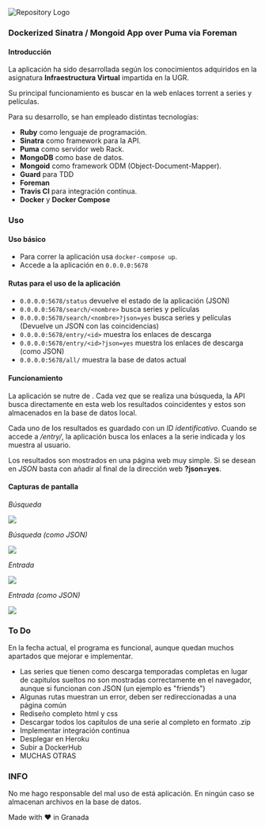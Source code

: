 ![Repository Logo](img/site-banner.png)
### Dockerized Sinatra / Mongoid App over Puma via Foreman

#### Introducción 

La aplicación ha sido desarrollada según los conocimientos adquiridos en la asignatura **Infraestructura Virtual** impartida en la UGR. 

Su principal funcionamiento es buscar en la web enlaces torrent a series y películas.

Para su desarrollo, se han empleado distintas tecnologías:

* **Ruby** como lenguaje de programación.
* **Sinatra** como framework para la API.
* **Puma** como servidor web Rack.
* **MongoDB** como base de datos.
* **Mongoid** como framework ODM (Object-Document-Mapper).
* **Guard** para TDD
* **Foreman**
* **Travis CI** para integración continua.
* **Docker** y **Docker Compose**

### Uso

#### Uso básico
* Para correr la aplicación usa `docker-compose up`. 
* Accede a la aplicación en `0.0.0.0:5678`

#### Rutas para el uso de la aplicación
* `0.0.0.0:5678/status` devuelve el estado de la aplicación (JSON)
* `0.0.0.0:5678/search/<nombre>` busca series y películas
* `0.0.0.0:5678/search/<nombre>?json=yes` busca series y películas (Devuelve un JSON con las coincidencias)
* `0.0.0.0:5678/entry/<id>` muestra los enlaces de descarga
* `0.0.0.0:5678/entry/<id>?json=yes` muestra los enlaces de descarga (como JSON)
* `0.0.0.0:5678/all/` muestra la base de datos actual

#### Funcionamiento

La aplicación se nutre de [](http://www.divxtotal2.net). Cada vez que se realiza una búsqueda, la API busca directamente en esta web los resultados coincidentes y estos son almacenados en la base de datos local. 

Cada uno de los resultados es guardado con un *ID identificativo*. Cuando se accede a */entry/<ID>*, la aplicación busca los enlaces a la serie indicada y los muestra al usuario.

Los resultados son mostrados en una página web muy simple. Si se desean en *JSON* basta con añadir al final de la dirección web **?json=yes**.

#### Capturas de pantalla

*Búsqueda*

![](img/search.png)

*Búsqueda (como JSON)*

![](img/search_json.png)

*Entrada*

![](img/entry.png)

*Entrada (como JSON)*

![](img/entry_json.png)

### To Do

En la fecha actual, el programa es funcional, aunque quedan muchos apartados que mejorar e implementar.

* Las series que tienen como descarga temporadas completas en lugar de capitulos sueltos no son mostradas correctamente en el navegador, aunque si funcionan con JSON (un ejemplo es "friends")
* Algunas rutas muestran un error, deben ser redireccionadas a una página común
* Rediseño completo html y css
* Descargar todos los capítulos de una serie al completo en formato .zip
* Implementar integración continua
* Desplegar en Heroku
* Subir a DockerHub
* MUCHAS OTRAS

### INFO

No me hago responsable del mal uso de está aplicación. En ningún caso se almacenan archivos en la base de datos.

Made with ❤️ in Granada


